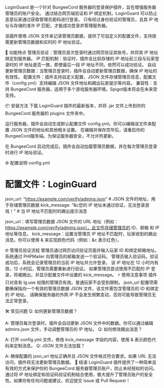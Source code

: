 LoginGuard 是一个针对 BungeeCord 服务器的登录保护插件，旨在增强服务器管理员的账户安全。
通过结合网页端验证和 IP 绑定机制，LoginGuard 可以防止恶意玩家通过获取管理员密码进行登录。
只有经过身份验证的管理员，且其 IP 地址与存储的准许 IP 匹配，才能成功登录并管理服务器。

该插件使用 JSON 文件来记录管理员数据，提供了可自定义的配置文件，支持按需更新管理员数据和实时的 IP 地址验证。

🔧 功能特点
管理员验证：管理员首次登录时通过网页验证其账号，并将其 IP 地址绑定到服务器。
IP 匹配机制：验证时，插件会比较存储的 IP 地址前三段与玩家登录时的 IP 地址是否一致，即使最后一段 IP 地址不同，依然可以成功验证。
自动更新管理员数据：当管理员登录时，插件会自动更新管理员数据，确保 IP 地址的有效性。
配置文件：插件支持自定义配置，JSON 文件存储管理员信息，配置文件（config.yml）支持编辑 JSON 文件地址和踢出玩家提示等内容。
兼容性：支持 BungeeCord 服务器，适用于多个游戏服务器环境。Spigot版本将会在未来受支持。

📦 安装方法
下载 LoginGuard 插件的最新版本，并将 .jar 文件上传到你的 BungeeCord 服务器的 plugins 文件夹中。

运行服务器，插件会自动生成默认配置文件 config.yml。你可以编辑该文件来配置 JSON 文件的地址和其他相关设置。
在编辑并保存完毕后，请重启你的BungeeCord服务端。为保证服务器安全，不允许热更新。

在 BungeeCord 启动完成后，插件会自动加载管理员数据，并在每次管理员登录时进行 IP 地址验证。


⚙️ 配置说明
config.yml

# 配置文件：LoginGuard


json_url: "https://example.com/verify/admins.json"  # JSON 文件的地址，用于存储管理员数据
kick_message: "&c您的 IP 地址未通过验证，无法登录游戏！"  # 当 IP 地址不匹配时的踢出提示消息


json_url：填写管理员数据 JSON 文件的 URL 地址（例如：https://example.com/verify/admins.json）。此文件存储管理员的 ID、邮箱 和 IP 地址等信息。
kick_message：设置当管理员 IP 地址不匹配时，玩家收到的踢出消息。你可以使用 & 来实现颜色代码（例如：&c 表示红色）。


🌐 管理员验证流程
管理员通过网页访问验证页面并输入玩家 ID 和绑定邮箱地址。
系统通过 PHPMailer 向管理员的邮箱发送一个验证码。
管理员输入验证码，验证成功后，系统会记录管理员的当前 IP 地址并允许登录。
该 IP 地址在 12 小时内有效，12 小时后，管理员需要重新进行验证。
如果管理员尝试使用不匹配的 IP 登录，将被踢出，并显示配置文件中设置的 kick_message。
⚡ 使用注意事项
插件只对具有 lg.use 权限的管理员有效。普通玩家不会受到限制。
json_url 配置项需要确保指向一个有效的管理员数据 JSON 文件，该文件需包含管理员的 ID 和绑定的 IP 地址。
请确保服务器的外网 IP 不会发生频繁变动，否则可能导致管理员无法正常登录。


🛠️ 常见问题
Q: 如何更新管理员数据？

A: 管理员每次登录时，插件会自动更新 JSON 文件中的数据。你可以通过编辑 admins.json 文件，手动调整管理员的 IP 地址。
Q: 如何修改踢出消息？

A: 打开 config.yml 文件，修改 kick_message 字段的内容，使用 & 表示颜色代码来定制消息。
Q: JSON 文件无法加载？

A: 确保配置的 json_url 地址正确并且 JSON 文件格式符合要求。如果 URL 无法访问，插件将无法更新管理员数据。
📝 结语
LoginGuard 插件提供了一种简单且有效的方式来保护你的 BungeeCord 服务器管理员账户，防止未经授权的访问。通过将 IP 地址绑定和验证码验证机制结合使用，极大提升了管理员账户的安全性。如果你有任何问题或建议，欢迎提交 Issue 或 Pull Request！

